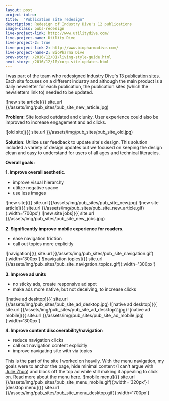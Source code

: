 ```yaml
---
layout: post
project-intro:  
title:  "Publication site redesign"
description: Redesign of Industry Dive's 12 publications
image-class: pubs-redesign
live-project-link: http://www.utilitydive.com/
live-project-name: Utility Dive
live-project-2: true
live-project-link-2: http://www.biopharmadive.com/
live-project-name-2: BioPharma Dive
prev-story: /2016/12/01/living-style-guide.html
next-story: /2016/12/10/corp-site-updates.html
---
```


I was part of the team who redesigned Industry Dive's [13 publication sites](http://industrydive.com/industries/). Each site focuses on a different industry and although the main product is a daily newsletter for each publication, the publication sites (which the newsletters link to) needed to be updated.

![new site article]({{ site.url }}/assets/img/pub_sites/pub_site_new_article.jpg)

**Problem:** Site looked outdated and clunky. User experience could also be improved to increase engagement and ad clicks. 

![old site]({{ site.url }}/assets/img/pub_sites/pub_site_old.jpg)

**Solution:** Utilize user feedback to update site's design. This solution included a variety of design updates but we focused on keeping the design clean and easy to understand for users of all ages and technical literacies. 

**Overall goals:** 

**1. Improve overall aesthetic.** 
- improve visual hierarchy
- utilize negative space 
- use less images

![new site]({{ site.url }}/assets/img/pub_sites/pub_site_new.jpg)
![new site article]({{ site.url }}/assets/img/pub_sites/pub_site_new_article.gif){:width='700px'}
![new site jobs]({{ site.url }}/assets/img/pub_sites/pub_site_new_jobs.jpg)

**2. Significantly improve mobile experience for readers.**
- ease navigation friction
- call out topics more explicitly 

![navigation]({{ site.url }}/assets/img/pub_sites/pub_site_navigation.gif){:width='300px'}
![navigation topics]({{ site.url }}/assets/img/pub_sites/pub_site_navigation_topics.gif){:width='300px'}

**3. Improve ad units**
- no sticky ads, create responsive ad spot
- make ads more native, but not deceiving, to increase clicks

![native ad desktop]({{ site.url }}/assets/img/pub_sites/pub_site_ad_desktop.jpg)
![native ad desktop]({{ site.url }}/assets/img/pub_sites/pub_site_ad_desktop2.jpg)
![native ad mobile]({{ site.url }}/assets/img/pub_sites/pub_site_ad_mobile.jpg){:width='300px'}

**4. Improve content discoverability/navigation**
- reduce navigation clicks
- call out navigation content explicitly
- improve navigating site with via topics

This is the part of the site I worked on heavily. With the menu navigation, my goals were to anchor the page, hide minimal content (I can't argue with [Julie Zhuo](https://medium.com/the-year-of-the-looking-glass/what-you-see-is-what-you-use-5a97677a8c71#.18bilnmdf)) and block off the top ad while still making it appealing to click on. Read more about the menu [here](http://industrydive.com/news/post/building-our-new-menu/).
![mobile menu]({{ site.url }}/assets/img/pub_sites/pub_site_menu_mobile.gif){:width='320px'}
![desktop menu]({{ site.url }}/assets/img/pub_sites/pub_site_menu_desktop.gif){:width='700px'}




